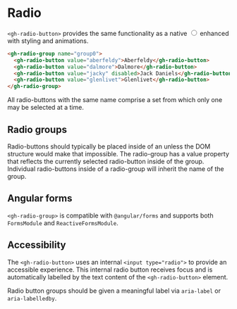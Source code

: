 # Radio

`<gh-radio-button>` provides the same functionality as a native <input type="radio"> enhanced with styling and animations.

```html
<gh-radio-group name="group0">
  <gh-radio-button value="aberfeldy">Aberfeldy</gh-radio-button>
  <gh-radio-button value="dalmore">Dalmore</gh-radio-button>
  <gh-radio-button value="jacky" disabled>Jack Daniels</gh-radio-button>
  <gh-radio-button value="glenlivet">Glenlivet</gh-radio-button>
</gh-radio-group>
```
All radio-buttons with the same name comprise a set from which only one may be selected at a time.

## Radio groups

Radio-buttons should typically be placed inside of an <gh-radio-group> unless the DOM structure would make that impossible.
The radio-group has a value property that reflects the currently selected radio-button inside of the group.
Individual radio-buttons inside of a radio-group will inherit the name of the group.

## Angular forms

`<gh-radio-group>` is compatible with `@angular/forms` and supports both `FormsModule` and `ReactiveFormsModule`.

## Accessibility

The `<gh-radio-button>` uses an internal `<input type="radio">` to provide an accessible experience.
This internal radio button receives focus and is automatically labelled by the text content of the `<gh-radio-button>` element.

Radio button groups should be given a meaningful label via `aria-label` or `aria-labelledby`.
